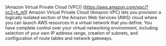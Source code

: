 [Amazon Virtual Private Cloud (VPC)] (https://aws.amazon.com/vpc/?nc2=h_m1)
Amazon Virtual Private Cloud (Amazon VPC) lets you provision a logically isolated
section of the Amazon Web Services (AWS) cloud where you can launch AWS resources in
a virtual network that you define. You have complete control over your virtual networking
environment, including selection of your own IP address range, creation of subnets, and
configuration of route tables and network gateways.
